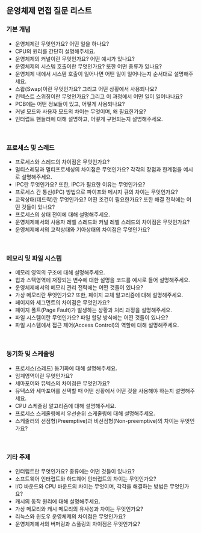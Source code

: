 ## 운영체제 면접 질문 리스트

<h3>기본 개념</h3>

- 운영체제란 무엇인가요? 어떤 일을 하나요?
- CPU의 원리를 간단히 설명해주세요.
- 운영체제의 커널이란 무엇인가요? 어떤 예시가 있나요?
- 운영체제의 시스템 호출이란 무엇인가요? 또한 어떤 종류가 있나요?
- 운영체제 내에서 시스템 호출이 일어나면 어떤 일이 일어나는지 순서대로 설명해주세요.
- 스왑(Swap)이란 무엇인가요? 그리고 어떤 상황에서 사용되나요?
- 컨텍스트 스위칭이란 무엇인가요? 그리고 이 과정에서 어떤 일이 일어나나요?
- PCB에는 어떤 정보들이 있고, 어떻게 사용되나요? 
- 커널 모드와 사용자 모드의 차이는 무엇이며, 왜 필요한가요?
- 인터럽트 핸들러에 대해 설명하고, 어떻게 구현되는지 설명해주세요.

<br>

<h3>프로세스 및 스레드</h3>

- 프로세스와 스레드의 차이점은 무엇인가요?
- 멀티스레딩과 멀티프로세싱의 차이점은 무엇인가요? 각각의 장점과 한계점을 예시로 설명해주세요.
- IPC란 무엇인가요? 또한, IPC가 필요한 이유는 무엇인가요?
- 프로세스 간 통신(IPC) 방법으로 파이프와 메시지 큐의 차이는 무엇인가요?
- 교착상태(데드락)란 무엇인가요? 어떤 조건이 필요한가요? 또한 해결 전략에는 어떤 것들이 있나요?
- 프로세스의 상태 전이에 대해 설명해주세요.
- 운영체제에서의 사용자 레벨 스레드와 커널 레벨 스레드의 차이점은 무엇인가요?
- 운영체제에서의 교착상태와 기아상태의 차이점은 무엇인가요?

<br>

<h3>메모리 및 파일 시스템</h3>

- 메모리 영역의 구조에 대해 설명해주세요.
- 힙과 스택영역에 저장되는 변수에 대한 설명을 코드를 예시로 들어 설명해주세요.
- 운영체제에서의 메모리 관리 전략에는 어떤 것들이 있나요?
- 가상 메모리란 무엇인가요? 또한, 페이지 교체 알고리즘에 대해 설명해주세요.
- 페이지와 세그먼트의 차이점은 무엇인가요?
- 페이지 폴트(Page Fault)가 발생하는 상황과 처리 과정을 설명해주세요.
- 파일 시스템이란 무엇인가요? 파일 할당 방식에는 어떤 것들이 있나요?
- 파일 시스템에서 접근 제어(Access Control)의 역할에 대해 설명해주세요.

<br>

<h3>동기화 및 스케줄링</h3>

- 프로세스(스레드) 동기화에 대해 설명해주세요.
- 임계영역이란 무엇인가요?
- 세마포어와 뮤텍스의 차이점은 무엇인가요?
- 뮤텍스와 세마포어를 선택할 때 어떤 상황에서 어떤 것을 사용해야 하는지 설명해주세요.
- CPU 스케줄링 알고리즘에 대해 설명해주세요.
- 프로세스 스케줄링에서 우선순위 스케줄링에 대해 설명해주세요.
- 스케줄러의 선점형(Preemptive)과 비선점형(Non-preemptive)의 차이는 무엇인가요?

<br>

<h3>기타 주제</h3>

- 인터럽트란 무엇인가요? 종류에는 어떤 것들이 있나요?
- 소프트웨어 인터럽트와 하드웨어 인터럽트의 차이는 무엇인가요?
- I/O 바운드와 CPU 바운드의 차이는 무엇이며, 각각을 해결하는 방법은 무엇인가요?
- 캐시의 동작 원리에 대해 설명해주세요.
- 가상 메모리와 캐시 메모리의 유사성과 차이는 무엇인가요?
- 리눅스와 윈도우 운영체제의 차이점은 무엇인가요?
- 운영체제에서의 버퍼링과 스풀링의 차이점은 무엇인가요?